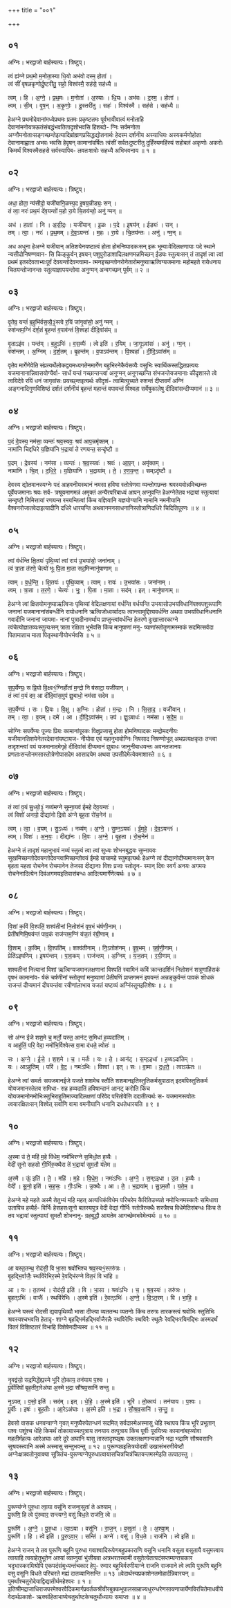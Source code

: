 +++
title = "००१"

+++


## ०१
अग्निः। भरद्वाजो बार्हस्पत्यः। त्रिष्टुप्।

त्वं ह्य॑ग्ने प्रथ॒मो म॒नोता॒स्या धि॒यो अभ॑वो दस्म॒ होता॑ ।  
त्वं सीं॑ वृषन्नकृणोर्दु॒ष्टरी॑तु॒ सहो॒ विश्व॑स्मै॒ सह॑से॒ सह॑ध्यै ॥

त्वम् । हि । अ॒ग्ने॒ । प्र॒थ॒मः । म॒नोता॑ । अ॒स्याः । धि॒यः । अभ॑वः । द॒स्म॒ । होता॑ ।  
त्वम् । सी॒म् । वृ॒ष॒न् । अ॒कृ॒णोः॒ । दु॒स्तरी॑तु । सहः॑ । विश्व॑स्मै । सह॑से । सह॑ध्यै ॥

हेअग्ने प्रथमोदेवानांमध्येप्रथमः प्रतमः प्रकृष्टतमः पूर्वभावीवात्वं मनोताहि देवानांमनोयत्रऊतंसंबद्धंभवतितादृशोभवसि हिशब्दो- ग्निः सर्वमनोता अग्नौमनोताःसङ्गच्छन्तेइत्यादिब्रांह्मणप्रसिद्धद्योतनार्थः हेदस्म दर्शनीय अस्याधियः अस्यकर्मणोहोता देवानामाह्वाता अभवः भवसि हेवृषन् कामानांवर्षितः त्वंसीं सर्वतःदुष्टरीतु दुर्हिंस्यमहिंस्यं सहोबलं अकृणोः अकरोः किमर्थं विश्वस्मैसहसे सर्वस्यापिब- लवतःशत्रोः सहध्यै अभिभवनाय ॥ १ ॥

## ०२
अग्निः। भरद्वाजो बार्हस्पत्यः। त्रिष्टुप्।

अधा॒ होता॒ न्य॑सीदो॒ यजी॑यानि॒ळस्प॒द इ॒षय॒न्नीड्यः॒ सन् ।  
तं त्वा॒ नरः॑ प्रथ॒मं दे॑व॒यन्तो॑ म॒हो रा॒ये चि॒तय॑न्तो॒ अनु॑ ग्मन् ॥

अध॑ । हाता॑ । नि । अ॒सी॒दः॒ । यजी॑यान् । इ॒ळः । प॒दे । इ॒षय॑न् । ईड्यः॑ । सन् ।  
तम् । त्वा॒ । नरः॑ । प्र॒थ॒मम् । दे॒व॒ऽयन्तः॑ । म॒हः । रा॒ये । चि॒तय॑न्तः । अनु॑ । ग्म॒न् ॥

अध अधुना हेअग्ने यजीयान् अतिशयेनयष्टात्वं होता होमनिष्पादकःसन् इळः भूम्याःवेदिलक्षणायाः पदे स्थाने न्यसीदोनिषण्णवान- सि किङ्कुर्वन् इषयन् पशुपुरोडाशादिलक्षणमन्नमिच्छन् ईड्यः स्तुत्यःसन् तं तादृशं त्वा त्वां प्रथमं इतरदेवताभ्यःपूर्वं देवयन्तोदेवन्त्वामा- त्मनइच्छन्तोनरोनेतारोमनुष्याऋत्विग्यजमानाः महोमहते रायेधनाय चितयन्तोजानन्तः स्तुत्याज्ञापयन्तोवा अनुग्मन् अन्वगच्छन् पूर्वम् ॥ २ ॥

## ०३
अग्निः। भरद्वाजो बार्हस्पत्यः। त्रिष्टुप्।

वृ॒तेव॒ यन्तं॑ ब॒हुभि॑र्वस॒व्यै॒३॒॑स्त्वे र॒यिं जा॑गृ॒वांसो॒ अनु॑ ग्मन् ।  
रुश॑न्तम॒ग्निं द॑र्श॒तं बृ॒हन्तं॑ व॒पाव॑न्तं वि॒श्वहा॑ दीदि॒वांस॑म् ॥

वृ॒ताऽइ॑व । यन्त॑म् । ब॒हुऽभिः॑ । व॒स॒व्यैः॑ । त्वे इति॑ । र॒यिम् । जा॒गृ॒ऽवांसः॑ । अनु॑ । ग्म॒न् ।  
रुश॑न्तम् । अ॒ग्निम् । द॒र्श॒तम् । बृ॒हन्त॑म् । व॒पाऽव॑न्तम् । वि॒श्वहा॑ । दी॒दि॒ऽवांस॑म् ॥

वृतेव मार्गेणेवेति संप्रत्यर्थेलोकद्वयमध्यगतेनमार्गेण बहुभिरनेकैर्वसव्यैः वसुभिः स्वार्थिकस्तद्धितप्रत्ययः यजमानानान्निवासयोग्यैर्वा- सार्धं यन्तं गच्छान्तन्त्वां अनुग्मन् अनुगच्छन्ति संभजन्तेयजमानाः कीदृशास्ते त्वे त्वयिदेवे रयिं धनं जागृवांसः प्रयच्छ्न्तइत्यर्थः कीदृशं- त्वामित्युच्यते रुशन्तं दीप्तवर्णं अग्निं अङ्गनादिगुणविशिष्ठं दर्शतं दर्शनीयं बृहन्तं महान्तं वपावन्तं विश्वहा सर्वेषुकालेषु दीदिवांसन्दीप्यमानं ॥ ३ ॥

## ०४
अग्निः। भरद्वाजो बार्हस्पत्यः। त्रिष्टुप्।

प॒दं दे॒वस्य॒ नम॑सा॒ व्यन्तः॑ श्रव॒स्यवः॒ श्रव॑ आप॒न्नमृ॑क्तम् ।  
नामा॑नि चिद्दधिरे य॒ज्ञिया॑नि भ॒द्रायां॑ ते रणयन्त॒ सन्दृ॑ष्टौ ॥

प॒दम् । दे॒वस्य॑ । नम॑सा । व्यन्तः॑ । श्र॒व॒स्यवः॑ । श्रवः॑ । आ॒प॒न् । अमृ॑क्तम् ।  
नामा॑नि । चि॒त् । द॒धि॒रे॒ । य॒ज्ञिया॑नि । भ॒द्राया॑म् । ते॒ । र॒ण॒य॒न्त॒ । सम्ऽदृ॑ष्टौ ॥

देवस्य द्योतमानस्यग्नेः पदं आहवनीयस्थानं नमसा हविषा स्तोत्रेणवा व्यन्तोगछन्तः श्रवस्यवोन्नमिच्छन्तः पूर्वेयजमानाः श्रवः सर्व- त्रश्रूयमाणमन्नं अमृक्तं अन्यैरपरिबाध्यं आपन् अप्नुवन्ति हेअग्नेतेतव भद्रायां स्तुत्यायां सन्दृष्टौ निमित्तायां रणयन्त रमयन्तित्वां किंच यज्ञियानि यज्ञयोग्यानि नामानि नमनीयानि वैश्वनरोजातवेदाइत्यादीनि दधिरे धारयन्ति अथवानमनसाधनानिस्तोत्राणिदधिरे चिदितिपूरणः ॥ ४ ॥

## ०५
अग्निः। भरद्वाजो बार्हस्पत्यः। त्रिष्टुप्।

त्वां व॑र्धन्ति क्षि॒तयः॑ पृथि॒व्यां त्वां राय॑ उ॒भया॑सो॒ जना॑नाम् ।  
त्वं त्रा॒ता त॑रणे॒ चेत्यो॑ भूः पि॒ता मा॒ता सद॒मिन्मानु॑षाणाम् ॥

त्वाम् । व॒र्ध॒न्ति॒ । क्षि॒तयः॑ । पृ॒थि॒व्याम् । त्वाम् । रायः॑ । उ॒भया॑सः । जना॑नाम् ।  
त्वम् । त्रा॒ता । त॒र॒णे॒ । चेत्यः॑ । भूः॒ । पि॒ता । मा॒ता । सद॑म् । इत् । मानु॑षाणाम् ॥

हेअग्ने त्वां क्षितयोमनुष्याऋत्विजः पृथिव्यां वेदिलक्षणायां वर्धन्ति वर्धयन्ति उभयासोउभयविधानिंपश्वपशुरूपाणि जनानां यजमानानांसंबन्धीनि रायोधनानि ऋत्विजोध्वर्य्वादयः त्वान्त्वामुद्दिश्यवर्धन्ति अथवा उभयविधानिधनानि गवादीनि जनानां जायमा- नानां पुत्रादीनामर्थाय प्राप्तुन्त्वांवर्धन्ति हेतरणे दुःखात्तारकाग्ने त्वंचेत्योज्ञातव्यःस्तुत्यःसन् त्राता रक्षिता भूर्भवसि किंच मानुषाणां मनु- ष्याणांस्तोतॄणामस्माकं सदमित्सर्वदा पितामाताच माता पितृस्थानीयोभर्भवसि ॥ ५ ॥

## ०६
अग्निः। भरद्वाजो बार्हस्पत्यः। त्रिष्टुप्।

स॒प॒र्येण्यः॒ स प्रि॒यो वि॒क्ष्व१॒॑ग्निर्होता॑ म॒न्द्रो नि ष॑सादा॒ यजी॑यान् ।  
तं त्वा॑ व॒यं दम॒ आ दी॑दि॒वांस॒मुप॑ ज्ञु॒बाधो॒ नम॑सा सदेम ॥

स॒प॒र्येण्यः॑ । सः । प्रि॒यः । वि॒क्षु । अ॒ग्निः । होता॑ । म॒न्द्रः । नि । सि॒सा॒द॒ । यजी॑यान् ।  
तम् । त्वा॒ । व॒यम् । दमे॑ । आ । दी॒दि॒ऽवांस॑म् । उप॑ । ज्ञु॒ऽबाधः॑ । नम॑सा । स॒दे॒म॒ ॥

सोग्निः सपर्येण्यः पूज्यः प्रियः कामानांपूरकः विक्षुप्रजासु होता होमनिष्पादकः मन्द्रोमदनीयः यजीयानतिशयेनेतरदेवानांयष्टायज- नीयोवा एवं महानुभावोग्निः निषसाद निषण्णोभूत् अथप्रत्यक्षकृतः तन्त्वा तादृशन्त्वां वयं यजमानादमेगृहे दीदिवांसं दीप्यमानं ज्ञुबाधः जानुनीबाधयन्तः अवनतजानवः प्रणताःसन्तोनमसास्तोत्रेणोपासदेम आसादयेम अथवा उपसीदेमेत्येवमाशास्ते ॥ ६ ॥

## ०७
अग्निः। भरद्वाजो बार्हस्पत्यः। त्रिष्टुप्।

तं त्वा॑ व॒यं सु॒ध्यो॒३॒॑ नव्य॑मग्ने सुम्ना॒यव॑ ईमहे देव॒यन्तः॑ ।  
त्वं विशो॑ अनयो॒ दीद्या॑नो दि॒वो अ॑ग्ने बृह॒ता रो॑च॒नेन॑ ॥

त्वम् । त्वा॒ । व॒यम् । सु॒ऽध्यः॑ । नव्य॑म् । अ॒ग्ने॒ । सु॒म्न॒ऽयवः॑ । ई॒म॒हे॒ । दे॒व॒ऽयन्तः॑ ।  
त्वम् । विशः॑ । अ॒न॒यः॒ । दीद्या॑नः । दि॒वः । अ॒ग्ने॒ । बृ॒ह॒ता । रो॒च॒नेन॑ ॥

हेअग्ने तं तादृशं महानुभावं नव्यं स्तुत्यं त्वा त्वां सुध्यः शोभनबुद्धयः सुम्नायवः सुखमिच्छन्तोदेवयन्तोदेवन्त्वामिच्छन्तोवयं ईमहे याचामहे स्तुमइत्यर्थः हेअग्ने त्वं दीद्यानोदीप्यमानःसन् केन बृहता महता रोचनेन रोचमानेन तेजसा दीद्यानाः विशः प्रजाः स्तोतॄन- स्मान् दिवः स्वर्गं अनयः अगमयः रोचनेनादित्येन दिवंअगमयइतिवासंबन्धः आदित्यमार्गेणेत्यर्थः ॥ ७ ॥

## ०८
अग्निः। भरद्वाजो बार्हस्पत्यः। त्रिष्टुप्।

वि॒शां क॒विं वि॒श्पतिं॒ शश्व॑तीनां नि॒तोश॑नं वृष॒भं च॑र्षणी॒नाम् ।  
प्रेती॑षणिमि॒षय॑न्तं पाव॒कं राज॑न्तम॒ग्निं य॑ज॒तं र॑यी॒णाम् ॥

वि॒शाम् । क॒विम् । वि॒श्पति॑म् । शश्व॑तीनाम् । नि॒ऽतोश॑नम् । वृ॒ष॒भम् । च॒र्ष॒णी॒नाम् ।  
प्रेति॑ऽइषणिम् । इ॒षय॑न्तम् । पा॒व॒कम् । राज॑न्तम् । अ॒ग्निम् । य॒ज॒तम् । र॒यी॒णाम् ॥

शश्वतीनां नित्यानां विशां ऋत्विग्यजमानलक्षणानां विश्पतिं स्वामिनं कविं क्रान्तदर्शिनं नितोशनं शत्रूणांहिंसकं वृषभं कामानांव- र्षकं चर्षणीनां स्तोतॄणां मनुष्याणां प्रेतीषणिं प्राप्तगमनं इषयन्तं अन्नङ्कुर्वन्तं पावकं शॊधकं राजन्तं दीप्यमानं दीपयन्तंवा रयीणांलाभाय यजतं यष्टव्यं अग्निंस्तुमइतिशेषः ॥ ८ ॥

## ०९
अग्निः। भरद्वाजो बार्हस्पत्यः। त्रिष्टुप्।

सो अ॑ग्न ईजे शश॒मे च॒ मर्तो॒ यस्त॒ आन॑ट् स॒मिधा॑ ह॒व्यदा॑तिम् ।  
य आहु॑तिं॒ परि॒ वेदा॒ नमो॑भि॒र्विश्वेत्स वा॒मा द॑धते॒ त्वोतः॑ ॥

सः । अ॒ग्ने॒ । ई॒जे॒ । श॒श॒मे । च॒ । मर्तः॑ । यः । ते॒ । आन॑ट् । स॒म्ऽइधा॑ । ह॒व्यऽदा॑तिम् ।  
यः । आऽहु॑तिम् । परि॑ । वे॒द॒ । नमः॑ऽभिः । विश्वा॑ । इत् । सः । वा॒मा । द॒ध॒ते॒ । त्वाऽऊ॑तः ॥

हेअग्ने त्वां समर्तः सयजमानईजे यजते शशमेच स्तौति शशमानइतिस्तुतिकर्मसुपाठात् इदमपिस्तुतिकर्म योयजमानस्तेतव समिधा- सह हव्यदातिं हविषान्दानं आनट् करोति किंच योयजमानोनमोभिःस्तुभिराहुतिमाज्यादिलक्षणां परिवेद परितोवेत्ति ददातीत्यर्थः स- यजमानस्त्वोतः त्वयारक्षितःसन् विश्वेत् सर्वाणि वामा वमनीयानि धनानि दधतेधारयति ॥ ९ ॥

## १०
अग्निः। भरद्वाजो बार्हस्पत्यः। त्रिष्टुप्।

अ॒स्मा उ॑ ते॒ महि॑ म॒हे वि॑धेम॒ नमो॑भिरग्ने स॒मिधो॒त ह॒व्यैः ।  
वेदी॑ सूनो सहसो गी॒र्भिरु॒क्थैरा ते॑ भ॒द्रायां॑ सुम॒तौ य॑तेम ॥

अ॒स्मै । ऊं॒ इति॑ । ते॒ । महि॑ । म॒हे । वि॒धे॒म॒ । नमः॑ऽभिः । अ॒ग्ने॒ । स॒म्ऽइधा । उ॒त । ह॒व्यैः ।  
वेदी॑ । सू॒नो॒ इति॑ । स॒ह॒सः॒ । गीः॒ऽभिः । उ॒क्थैः । आ । ते॒ । भ॒द्राया॑म् । सु॒ऽम॒तौ । य॒ते॒म॒ ॥

हेअग्ने महे महते अस्मै तेतुभ्यं महि महत् अत्यधिकंविधेम परिचरेम कैरितिउच्यते नमोभिःनमस्कारैः समिधावा उतापिच हव्यैर्ह- विर्भिः हेसहसःसूनो बलस्यपुत्र वेदी वेद्यां गीर्भिः स्तोत्रैरुक्थैः शस्त्रैश्च विधेमेतिसंबन्धः किंच ते तव भद्रायां स्तुत्यायां सुमतौ शोभनानु- ग्रहबुद्धौ आयतेम आगच्छेमभवेमेत्यर्थः ॥ १० ॥

## ११
अग्निः। भरद्वाजो बार्हस्पत्यः। त्रिष्टुप्।

आ यस्त॒तन्थ॒ रोद॑सी॒ वि भा॒सा श्रवो॑भिश्च श्रव॒स्य१॒॑स्तरु॑त्रः ।  
बृ॒हद्भि॒र्वाजैः॒ स्थवि॑रेभिर॒स्मे रे॒वद्भि॑रग्ने वित॒रं वि भा॑हि ॥

आ । यः । त॒तन्थ॑ । रोद॑सी॒ इति॑ । वि । भा॒सा । श्रवः॑ऽभिः । च॒ । श्र॒व॒स्यः॑ । तरु॑त्रः ।  
बृ॒हत्ऽभिः॑ । वाजैः॑ । स्थवि॑रेभिः । अ॒स्मे इति॑ । रे॒वत्ऽभिः॑ । अ॒ग्ने॒ । वि॒ऽत॒रम् । वि । भा॒हि॒ ॥

हेअग्ने यस्त्वं रोदसी द्यवापृथिव्यौ भासा दीप्त्या व्यततन्थ व्यतनोः किंच तरुत्रः तारकस्त्वं श्रवोभिः स्तुतिभिः श्रवस्यश्चभवसि हेतादृ- शाग्ने बृहद्भिर्महद्भिर्वाजैरन्नैः स्थविरेभिः स्थविरैः स्थूलैः रेवद्भिःरयिमद्भिः अस्मदर्थं वितरं विशिष्टतरं विभाहि विशेषेणदीप्यस्व ॥ ११ ॥

## १२
अग्निः। भरद्वाजो बार्हस्पत्यः। त्रिष्टुप्।

नृ॒वद्व॑सो॒ सद॒मिद्धे॑ह्य॒स्मे भूरि॑ तो॒काय॒ तन॑याय प॒श्वः ।  
पू॒र्वीरिषो॑ बृह॒तीरा॒रेअ॑घा अ॒स्मे भ॒द्रा सौ॑श्रव॒सानि॑ सन्तु ॥

नृ॒ऽवत् । व॒सो॒ इति॑ । सद॑म् । इत् । धे॒हि॒ । अ॒स्मे इति॑ । भूरि॑ । तो॒काय॑ । तन॑याय । प॒श्वः ।  
पू॒र्वीः । इषः॑ । बृ॒ह॒तीः । आ॒रेऽअ॑घाः । अ॒स्मे इति॑ । भ॒द्रा । सौ॒श्र॒व॒सानि॑ । स॒न्तु॒ ॥

हेवसो वासक धनवन्वाग्ने नृवत् मनुष्यैरुपेतन्धनं सदमित् सर्वदास्मेअस्मासु धेहि स्थापय किंच भूरि प्रभूतान् पश्वः पशूंश्च धेहि किमर्थं तोकायास्मत्पुत्राय तनयाय तत्पुत्राय किंच पूर्वीः पूरयित्र्यः कामानांबह्व्योवा महतीर्महत्यः आरेअघाः आरे दूरे अघानि यासु तास्तादृश्यइषः उक्तलक्षणान्यन्नानि भद्रा भद्राणि सौश्रवसानि सुश्रवस्त्वानि अस्मे अस्मासु सन्तुभवन्तु ॥ १२ ॥ पुरूण्यग्रइतित्रयोदशी उखासंभरणीयेष्टौ अग्नेःक्षत्रवतोनुवाक्या सूत्रितंच-पुरूण्यग्नेपुरुधात्वायासचित्रचित्रंचितयन्तमस्मेइति तत्पाठस्तु ।

## १३
अग्निः। भरद्वाजो बार्हस्पत्यः। त्रिष्टुप्।

पु॒रूण्य॑ग्ने पुरु॒धा त्वा॒या वसू॑नि राजन्व॒सुता॑ ते अश्याम् ।  
पु॒रूणि॒ हि त्वे पु॑रुवार॒ सन्त्यग्ने॒ वसु॑ विध॒ते राज॑नि॒ त्वे ॥

पु॒रूणि॑ । अ॒ग्ने॒ । पु॒रु॒धा । त्वा॒ऽया । वसू॑नि । रा॒ज॒न् । व॒सुता॑ । ते॒ । अ॒श्या॒म् ।  
पु॒रूणि॑ । हि । त्वे इति॑ । पु॒रु॒ऽवा॒र॒ । सन्ति॑ । अग्ने॑ । वसु॑ । वि॒ध॒ते । राज॑नि । त्वे इति॑ ॥

हेअग्ने राजन् ते तव पुरूणि बहूनि पुरुधा गवाश्वादिरूपेणबहुप्रकाराणि वसूनि धनानि वसुता वसुतायै वसुमत्त्वाय त्वायाहि त्वयाहेतुभूतेन अश्यां व्याप्नुयां भुंजीयवा अत्रभरतस्वामी वसुतेत्येतत्पदंसप्तम्यन्तचकार भदृभास्करमिश्रोपि एकपदंसंबुध्यन्तंचकार हेपु- रुवार बहुभिर्वरणीयाग्ने राजनि राजमाने त्वे त्वयि पुरूणि बहूनि वसु वसूनि विधते परिचरते मह्यं दातव्यानिसन्ति ॥ १३ ॥वेदार्थस्यप्रकाशेनतमोहार्दन्निवारयन् ॥ पुमर्थांश्चतुरोदेयाद्विद्यातीर्थमहेश्वरः ॥ १ ॥इतिश्रीमद्राजाधिराजपरमेश्वरवैदिकमार्गप्रवर्तकश्रीवीरबुक्कभूपालसाम्राज्यधुरन्धरेणसायणाचार्येणविरचितेमाधवीयेवेदार्थप्रकाशे- ऋक्संहिताभाष्येचतुर्थाष्टकेचतुर्थोध्यायः समाप्तः ॥ ४ ॥